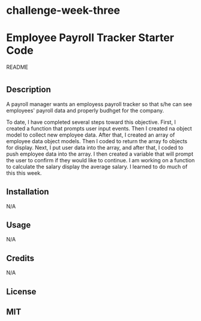 # challenge-week-three

# Employee Payroll Tracker Starter Code

README 
# <Employee Payroll Tracker Starter Code>

## Description
A payroll manager wants an employess payroll tracker so that s/he can see employees' payroll data and properly budhget for the company. 

To date, I have completed several steps toward this objective. First, I created a function that prompts user input events. Then I created na object model to collect new employee data. After that, I created an array of employee data object models. Then I coded to return the array fo objects for display. Next, I put user data into the array, and after that, I coded to push employee data into the array. I then created a variable that will prompt the user to confirm if they would like to continue. 
I am working on a function to calculate the salary display the average salary. I learned to do much of this this week. 


## Installation
N/A

## Usage
N/A

## Credits
N/A

## License
MIT
---
